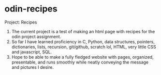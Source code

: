 # odin-recipes
Project: Recipes
1. The current project is a test of making an html page with recipes for the odin project assignment.
2. So far I have learned proficiency in C, Python, data structures, pointers, dictionaries, lists, recursion, git/github, scratch lol, HTML, very little CSS and javascript, SQL.
3. Hope to be able to make a fully fledged website with pages, organized, presentable, and runs smoothly while neatly conveying the message and pictures I desire. 
